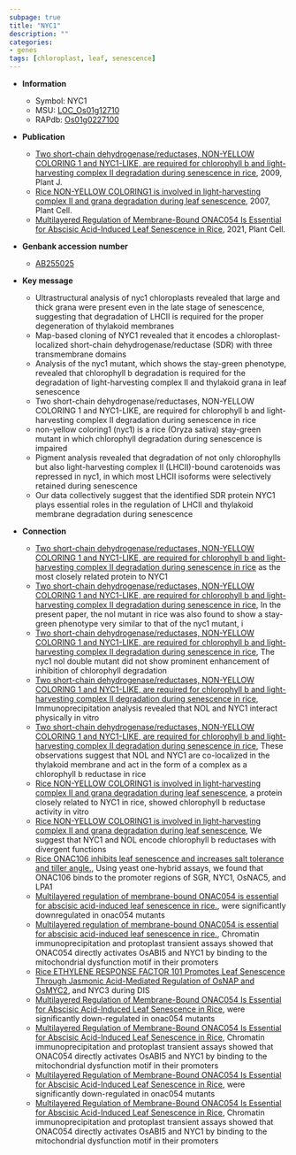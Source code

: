 ```yaml
---
subpage: true
title: "NYC1"
description: ""
categories:
- genes
tags: [chloroplast, leaf, senescence]
---
```


* **Information**  
    + Symbol: NYC1  
    + MSU: [LOC_Os01g12710](http://rice.plantbiology.msu.edu/cgi-bin/ORF_infopage.cgi?orf=LOC_Os01g12710)  
    + RAPdb: [Os01g0227100](http://rapdb.dna.affrc.go.jp/viewer/gbrowse_details/irgsp1?name=Os01g0227100)  

* **Publication**  
    + [Two short-chain dehydrogenase/reductases, NON-YELLOW COLORING 1 and NYC1-LIKE, are required for chlorophyll b and light-harvesting complex II degradation during senescence in rice](http://www.ncbi.nlm.nih.gov/pubmed?term=Two+short-chain+dehydrogenase/reductases,+NON-YELLOW+COLORING+1+and+NYC1-LIKE,+are+required+for+chlorophyll+b+and+light-harvesting+complex+II+degradation+during+senescence+in+rice%5BTitle%5D), 2009, Plant J.
    + [Rice NON-YELLOW COLORING1 is involved in light-harvesting complex II and grana degradation during leaf senescence](http://www.ncbi.nlm.nih.gov/pubmed?term=Rice+NON-YELLOW+COLORING1+is+involved+in+light-harvesting+complex+II+and+grana+degradation+during+leaf+senescence%5BTitle%5D), 2007, Plant Cell.
    + [Multilayered Regulation of Membrane-Bound ONAC054 Is Essential for Abscisic Acid-Induced Leaf Senescence in Rice](http://www.ncbi.nlm.nih.gov/pubmed?term=Multilayered+Regulation+of+Membrane-Bound+ONAC054+Is+Essential+for+Abscisic+Acid-Induced+Leaf+Senescence+in+Rice%5BTitle%5D), 2021, Plant Cell.

* **Genbank accession number**  
    + [AB255025](http://www.ncbi.nlm.nih.gov/nuccore/AB255025)

* **Key message**  
    + Ultrastructural analysis of nyc1 chloroplasts revealed that large and thick grana were present even in the late stage of senescence, suggesting that degradation of LHCII is required for the proper degeneration of thylakoid membranes
    + Map-based cloning of NYC1 revealed that it encodes a chloroplast-localized short-chain dehydrogenase/reductase (SDR) with three transmembrane domains
    + Analysis of the nyc1 mutant, which shows the stay-green phenotype, revealed that chlorophyll b degradation is required for the degradation of light-harvesting complex II and thylakoid grana in leaf senescence
    + Two short-chain dehydrogenase/reductases, NON-YELLOW COLORING 1 and NYC1-LIKE, are required for chlorophyll b and light-harvesting complex II degradation during senescence in rice
    + non-yellow coloring1 (nyc1) is a rice (Oryza sativa) stay-green mutant in which chlorophyll degradation during senescence is impaired
    + Pigment analysis revealed that degradation of not only chlorophylls but also light-harvesting complex II (LHCII)-bound carotenoids was repressed in nyc1, in which most LHCII isoforms were selectively retained during senescence
    + Our data collectively suggest that the identified SDR protein NYC1 plays essential roles in the regulation of LHCII and thylakoid membrane degradation during senescence

* **Connection**  
    + [Two short-chain dehydrogenase/reductases, NON-YELLOW COLORING 1 and NYC1-LIKE, are required for chlorophyll b and light-harvesting complex II degradation during senescence in rice](NOL) as the most closely related protein to NYC1
    + [Two short-chain dehydrogenase/reductases, NON-YELLOW COLORING 1 and NYC1-LIKE, are required for chlorophyll b and light-harvesting complex II degradation during senescence in rice](http://www.ncbi.nlm.nih.gov/pubmed?term=Two+short-chain+dehydrogenase/reductases,+NON-YELLOW+COLORING+1+and+NYC1-LIKE,+are+required+for+chlorophyll+b+and+light-harvesting+complex+II+degradation+during+senescence+in+rice%5BTitle%5D), In the present paper, the nol mutant in rice was also found to show a stay-green phenotype very similar to that of the nyc1 mutant, i
    + [Two short-chain dehydrogenase/reductases, NON-YELLOW COLORING 1 and NYC1-LIKE, are required for chlorophyll b and light-harvesting complex II degradation during senescence in rice](http://www.ncbi.nlm.nih.gov/pubmed?term=Two+short-chain+dehydrogenase/reductases,+NON-YELLOW+COLORING+1+and+NYC1-LIKE,+are+required+for+chlorophyll+b+and+light-harvesting+complex+II+degradation+during+senescence+in+rice%5BTitle%5D), The nyc1 nol double mutant did not show prominent enhancement of inhibition of chlorophyll degradation
    + [Two short-chain dehydrogenase/reductases, NON-YELLOW COLORING 1 and NYC1-LIKE, are required for chlorophyll b and light-harvesting complex II degradation during senescence in rice](http://www.ncbi.nlm.nih.gov/pubmed?term=Two+short-chain+dehydrogenase/reductases,+NON-YELLOW+COLORING+1+and+NYC1-LIKE,+are+required+for+chlorophyll+b+and+light-harvesting+complex+II+degradation+during+senescence+in+rice%5BTitle%5D), Immunoprecipitation analysis revealed that NOL and NYC1 interact physically in vitro
    + [Two short-chain dehydrogenase/reductases, NON-YELLOW COLORING 1 and NYC1-LIKE, are required for chlorophyll b and light-harvesting complex II degradation during senescence in rice](http://www.ncbi.nlm.nih.gov/pubmed?term=Two+short-chain+dehydrogenase/reductases,+NON-YELLOW+COLORING+1+and+NYC1-LIKE,+are+required+for+chlorophyll+b+and+light-harvesting+complex+II+degradation+during+senescence+in+rice%5BTitle%5D), These observations suggest that NOL and NYC1 are co-localized in the thylakoid membrane and act in the form of a complex as a chlorophyll b reductase in rice
    + [Rice NON-YELLOW COLORING1 is involved in light-harvesting complex II and grana degradation during leaf senescence](for+NYC1-like), a protein closely related to NYC1 in rice, showed chlorophyll b reductase activity in vitro
    + [Rice NON-YELLOW COLORING1 is involved in light-harvesting complex II and grana degradation during leaf senescence](http://www.ncbi.nlm.nih.gov/pubmed?term=Rice+NON-YELLOW+COLORING1+is+involved+in+light-harvesting+complex+II+and+grana+degradation+during+leaf+senescence%5BTitle%5D), We suggest that NYC1 and NOL encode chlorophyll b reductases with divergent functions
    + [Rice ONAC106 inhibits leaf senescence and increases salt tolerance and tiller angle.](http://www.ncbi.nlm.nih.gov/pubmed?term=Rice+ONAC106+inhibits+leaf+senescence+and+increases+salt+tolerance+and+tiller+angle.%5BTitle%5D), Using yeast one-hybrid assays, we found that ONAC106 binds to the promoter regions of SGR, NYC1, OsNAC5, and LPA1
    + [Multilayered regulation of membrane-bound ONAC054 is essential for abscisic acid-induced leaf senescence in rice.](NYC1), were significantly downregulated in onac054 mutants
    + [Multilayered regulation of membrane-bound ONAC054 is essential for abscisic acid-induced leaf senescence in rice.](http://www.ncbi.nlm.nih.gov/pubmed?term=Multilayered+regulation+of+membrane-bound+ONAC054+is+essential+for+abscisic+acid-induced+leaf+senescence+in+rice.%5BTitle%5D),  Chromatin immunoprecipitation and protoplast transient assays showed that ONAC054 directly activates OsABI5 and NYC1 by binding to the mitochondrial dysfunction motif in their promoters
    + [Rice ETHYLENE RESPONSE FACTOR 101 Promotes Leaf Senescence Through Jasmonic Acid-Mediated Regulation of OsNAP and OsMYC2](NYC1), and NYC3 during DIS
    + [Multilayered Regulation of Membrane-Bound ONAC054 Is Essential for Abscisic Acid-Induced Leaf Senescence in Rice](NYC1), were significantly down-regulated in onac054 mutants
    + [Multilayered Regulation of Membrane-Bound ONAC054 Is Essential for Abscisic Acid-Induced Leaf Senescence in Rice](http://www.ncbi.nlm.nih.gov/pubmed?term=Multilayered+Regulation+of+Membrane-Bound+ONAC054+Is+Essential+for+Abscisic+Acid-Induced+Leaf+Senescence+in+Rice%5BTitle%5D),  Chromatin immunoprecipitation and protoplast transient assays showed that ONAC054 directly activates OsABI5 and NYC1 by binding to the mitochondrial dysfunction motif in their promoters
    + [Multilayered Regulation of Membrane-Bound ONAC054 Is Essential for Abscisic Acid-Induced Leaf Senescence in Rice](NYC1), were significantly down-regulated in onac054 mutants
    + [Multilayered Regulation of Membrane-Bound ONAC054 Is Essential for Abscisic Acid-Induced Leaf Senescence in Rice](http://www.ncbi.nlm.nih.gov/pubmed?term=Multilayered+Regulation+of+Membrane-Bound+ONAC054+Is+Essential+for+Abscisic+Acid-Induced+Leaf+Senescence+in+Rice%5BTitle%5D),  Chromatin immunoprecipitation and protoplast transient assays showed that ONAC054 directly activates OsABI5 and NYC1 by binding to the mitochondrial dysfunction motif in their promoters



